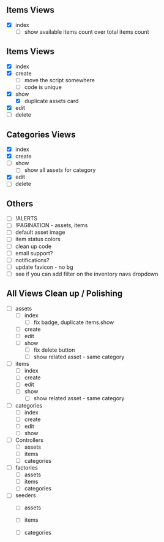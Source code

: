 ## Items Views
- [x] index
    - [ ] show available items count over total items count

## Items Views

- [x] index
- [x] create
    - [ ] move the script somewhere
    - [ ] code is unique
- [x] show
    - [x] duplicate assets card
- [x] edit
- [ ] delete

## Categories Views

- [x] index
- [x] create
- [ ] show
    - [ ] show all assets for category
- [x] edit
- [ ] delete

## Others

- [ ] !ALERTS
- [ ] !PAGINATION - assets, items
- [ ] default asset image
- [ ] item status colors
- [ ] clean up code
- [ ] email support?
- [ ] notifications?
- [ ] update favicon - no bg
- [ ] see if you can add filter on the inventory navs dropdown

## All Views Clean up / Polishing

- [ ] assets
    - [ ] index
        - [ ] fix badge, duplicate items.show
    - [ ] create
    - [ ] edit
    - [ ] show
        - [ ] fix delete button
        - [ ] show related asset - same category

- [ ] items
    - [ ] index
    - [ ] create
    - [ ] edit
    - [ ] show
        - [ ] show related asset - same category

- [ ] categories
    - [ ] index
    - [ ] create
    - [ ] edit
    - [ ] show

- [ ] Controllers
    - [ ] assets
    - [ ] items
    - [ ] categories

- [ ] factories
    - [ ] assets
    - [ ] items
    - [ ] categories

- [ ] seeders
    - [ ] assets
    - [ ] items
    - [ ] categories



